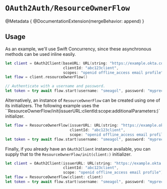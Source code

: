 # ``OAuth2Auth/ResourceOwnerFlow``

@Metadata {
    @DocumentationExtension(mergeBehavior: append)
}

## Usage

As an example, we'll use Swift Concurrency, since these asynchronous methods can be used inline easily.

```swift
let client = OAuth2Client(baseURL: URL(string: "https://example.okta.com")!,
                          clientId: "abc123client",
                          scopes: "openid offline_access email profile")
let flow = client.resourceOwnerFlow()

// Authenticate with a username and password.
let token = try await flow.start(username: "smeagol", password: "myprecious")
```

Alternatively, an instance of ``ResourceOwnerFlow`` can be created using one of its initializers. The following example uses the ``ResourceOwnerFlow/init(issuerURL:clientId:scope:additionalParameters:)` initializer.

```swift
let flow = ResourceOwnerFlow(issuerURL: URL(string: "https://example.okta.com")!,
                             clientId: "abc123client",
                             scope: "openid offline_access email profile")
let token = try await flow.start(username: "smeagol", password: "myprecious")
```

Finally, if you already have an `OAuth2Client` instance available, you can supply that to the ``ResourceOwnerFlow/init(client:)`` initializer.

```swift
let client = OAuth2Client(issuerURL: URL(string: "https://example.okta.com")!,
                          clientId: "abc123client",
                          scope: "openid offline_access email profile")
let flow = ResourceOwnerFlow(client: client)
let token = try await flow.start(username: "smeagol", password: "myprecious")
```
